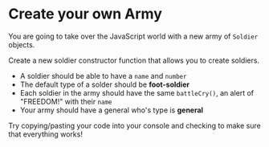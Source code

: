 # Create your own Army

You are going to take over the JavaScript world with a new army of `Soldier` objects.

Create a new soldier constructor function that allows you to create soldiers.

- A soldier should be able to have a `name` and `number`
- The default type of a solder should be **foot-soldier**
- Each soldier in the army should have the same `battleCry()`, an alert of "FREEDOM!" with their `name`
- Your army should have a general who's type is **general**

Try copying/pasting your code into your console and checking to make sure that everything works!
